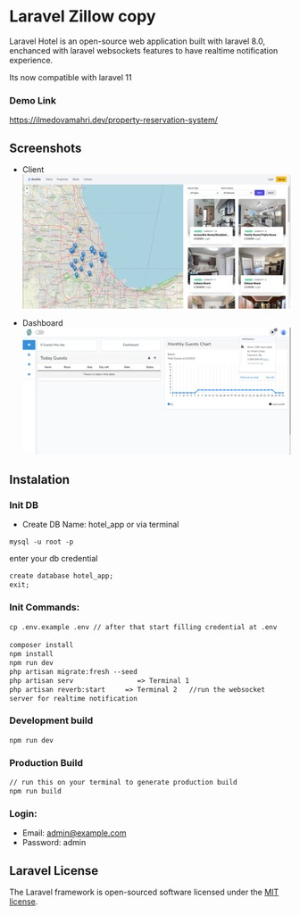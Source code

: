 # Laravel Zillow copy

Laravel Hotel is an open-source web application built with laravel 8.0, enchanced with laravel websockets features to have realtime notification experience.

Its now compatible with laravel 11

### Demo Link
https://ilmedovamahri.dev/property-reservation-system/

## Screenshots

-   Client
    ![alt text](https://github.com/ilmedova/property_reservation_system/blob/main/client.png?raw=true)

-   Dashboard
    ![alt text](https://github.com/ilmedova/property_reservation_system/blob/main/example-b.png?raw=true)


## Instalation

### Init DB

-   Create DB Name: hotel_app
    or via terminal

```
mysql -u root -p
```

enter your db credential

```
create database hotel_app;
exit;
```

### Init Commands:

```
cp .env.example .env // after that start filling credential at .env

composer install
npm install
npm run dev
php artisan migrate:fresh --seed
php artisan serv                => Terminal 1
php artisan reverb:start     => Terminal 2   //run the websocket server for realtime notification
```

### Development build

```
npm run dev
```

### Production Build

```
// run this on your terminal to generate production build
npm run build
```

### Login:

-   Email: admin@example.com
-   Password: admin


## Laravel License

The Laravel framework is open-sourced software licensed under the [MIT license](https://opensource.org/licenses/MIT).

